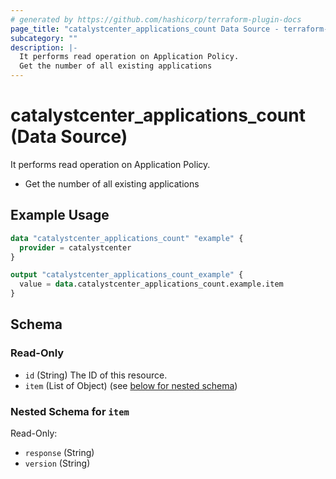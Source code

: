 ```yaml
---
# generated by https://github.com/hashicorp/terraform-plugin-docs
page_title: "catalystcenter_applications_count Data Source - terraform-provider-catalystcenter"
subcategory: ""
description: |-
  It performs read operation on Application Policy.
  Get the number of all existing applications
---
```


# catalystcenter_applications_count (Data Source)

It performs read operation on Application Policy.

- Get the number of all existing applications

## Example Usage

```terraform
data "catalystcenter_applications_count" "example" {
  provider = catalystcenter
}

output "catalystcenter_applications_count_example" {
  value = data.catalystcenter_applications_count.example.item
}
```

<!-- schema generated by tfplugindocs -->
## Schema

### Read-Only

- `id` (String) The ID of this resource.
- `item` (List of Object) (see [below for nested schema](#nestedatt--item))

<a id="nestedatt--item"></a>
### Nested Schema for `item`

Read-Only:

- `response` (String)
- `version` (String)

